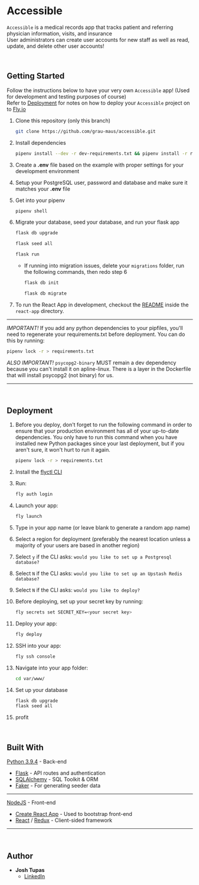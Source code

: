 # Accessible

`Accessible` is a medical records app that tracks patient and referring physician information, visits, and insurance
<br/>
User administrators can create user accounts for new staff as well as read, update, and delete other user accounts!

<br/>

## Getting Started

Follow the instructions below to have your very own `Accessible` app! (Used for development and testing purposes of course)
<br/>
Refer to [Deployment](#Deployment) for notes on how to deploy your `Accessible` project on to [Fly.io](https://fly.io/)

1. Clone this repository (only this branch)

   ```bash
   git clone https://github.com/grau-maus/accessible.git
   ```

2. Install dependencies

   ```bash
   pipenv install --dev -r dev-requirements.txt && pipenv install -r requirements.txt
   ```

3. Create a **.env** file based on the example with proper settings for your
   development environment

4. Setup your PostgreSQL user, password and database and make sure it matches your **.env** file

5. Get into your pipenv

   ```bash
   pipenv shell
   ```

6. Migrate your database, seed your database, and run your flask app

   ```bash
   flask db upgrade
   ```

   ```bash
   flask seed all
   ```

   ```bash
   flask run
   ```

   - If running into migration issues, delete your `migrations` folder, run the following commands, then redo step 6

     ```bash
     flask db init
     ```

     ```bash
     flask db migrate
     ```

7. To run the React App in development, checkout the [README](./react-app/README.md) inside the `react-app` directory.

---

_IMPORTANT!_
If you add any python dependencies to your pipfiles, you'll need to regenerate your requirements.txt before deployment.
You can do this by running:

```bash
pipenv lock -r > requirements.txt
```

_ALSO IMPORTANT!_
`psycopg2-binary` MUST remain a dev dependency because you can't install it on apline-linux.
There is a layer in the Dockerfile that will install psycopg2 (not binary) for us.

---

<!-- End with an example of getting some data out of the system or using it for a little demo -->

<br/>

## Deployment

1.  Before you deploy, don't forget to run the following command in order to
    ensure that your production environment has all of your up-to-date
    dependencies. You only have to run this command when you have installed new
    Python packages since your last deployment, but if you aren't sure, it won't
    hurt to run it again.

    ```bash
    pipenv lock -r > requirements.txt
    ```

2.  Install the [flyctl CLI](https://fly.io/docs/hands-on/install-flyctl/)

3.  Run:

    ```bash
    fly auth login
    ```

4.  Launch your app:

    ```bash
    fly launch
    ```

5.  Type in your app name (or leave blank to generate a random app name)

6.  Select a region for deployment (preferably the nearest location unless a majority of your users are based in another region)

7.  Select `y` if the CLI asks: `would you like to set up a Postgresql database?`

8.  Select `N` if the CLI asks: `would you like to set up an Upstash Redis database?`

9.  Select `N` if the CLI asks: `would you like to deploy?`

10. Before deploying, set up your secret key by running:

    ```bash
    fly secrets set SECRET_KEY=<your secret key>
    ```

11. Deploy your app:

    ```bash
    fly deploy
    ```

12. SSH into your app:

    ```bash
    fly ssh console
    ```

13. Navigate into your app folder:

    ```bash
    cd var/www/
    ```

14. Set up your database

    ```bash
    flask db upgrade
    flask seed all
    ```

15. profit

<br/>

## Built With

[Python 3.9.4](https://www.python.org/) - Back-end

- [Flask](https://flask.palletsprojects.com/en/2.0.x/) - API routes and authentication
- [SQLAlchemy](https://www.sqlalchemy.org/) - SQL Toolkit & ORM
- [Faker](https://faker.readthedocs.io/en/master/) - For generating seeder data

---

[NodeJS](https://nodejs.org/en/) - Front-end

- [Create React App](https://github.com/facebook/create-react-app) - Used to bootstrap front-end
- [React](https://reactjs.org/) / [Redux](https://redux.js.org/) - Client-sided framework

---

<br/>

## Author

- **Josh Tupas**
  - [LinkedIn](https://www.linkedin.com/in/josh-tupas/)
